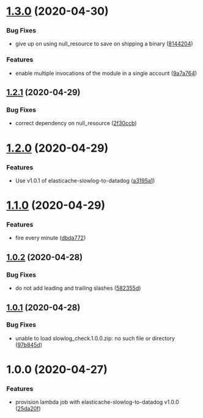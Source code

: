 # [1.3.0](https://github.com/scribd/terraform-elasticache-slowlog-to-datadog/compare/v1.2.1...v1.3.0) (2020-04-30)


### Bug Fixes

* give up on using null_resource to save on shipping a binary ([8144204](https://github.com/scribd/terraform-elasticache-slowlog-to-datadog/commit/814420446e1bad24edc00867659550b0e3a98370))


### Features

* enable multiple invocations of the module in a single account ([9a7a764](https://github.com/scribd/terraform-elasticache-slowlog-to-datadog/commit/9a7a7648c3929e3e3a9f0c06a6f0b03cd644eca8))

## [1.2.1](https://github.com/scribd/terraform-elasticache-slowlog-to-datadog/compare/v1.2.0...v1.2.1) (2020-04-29)


### Bug Fixes

* correct dependency on null_resource ([2f30ccb](https://github.com/scribd/terraform-elasticache-slowlog-to-datadog/commit/2f30ccb0103060b6d4af7a8de9c9479a2539750b))

# [1.2.0](https://github.com/scribd/terraform-elasticache-slowlog-to-datadog/compare/v1.1.0...v1.2.0) (2020-04-29)


### Features

* Use v1.0.1 of elasticache-slowlog-to-datadog ([a3195a1](https://github.com/scribd/terraform-elasticache-slowlog-to-datadog/commit/a3195a143daaf569c1a93309d1ab44e19ae2fc87))

# [1.1.0](https://github.com/scribd/terraform-elasticache-slowlog-to-datadog/compare/v1.0.2...v1.1.0) (2020-04-29)


### Features

* fire every minute ([dbda772](https://github.com/scribd/terraform-elasticache-slowlog-to-datadog/commit/dbda772fd5c8fa5f2563528468c595b792d78348))

## [1.0.2](https://github.com/scribd/terraform-elasticache-slowlog-to-datadog/compare/v1.0.1...v1.0.2) (2020-04-28)


### Bug Fixes

* do not add leading and trailing slashes ([582355d](https://github.com/scribd/terraform-elasticache-slowlog-to-datadog/commit/582355dc966ca9e447a7e1b73875b0f725334637))

## [1.0.1](https://github.com/scribd/terraform-elasticache-slowlog-to-datadog/compare/v1.0.0...v1.0.1) (2020-04-28)


### Bug Fixes

* unable to load slowlog_check.1.0.0.zip: no such file or directory ([97b845d](https://github.com/scribd/terraform-elasticache-slowlog-to-datadog/commit/97b845d7b5a540ce5d7fd2adcccfecb349fb55b1))

# 1.0.0 (2020-04-27)


### Features

* provision lambda job with elasticache-slowlog-to-datadog v1.0.0 ([25da20f](https://github.com/scribd/terraform-elasticache-slowlog-to-datadog/commit/25da20fb0f801595361c4b502d3b73bab0d20e75))
